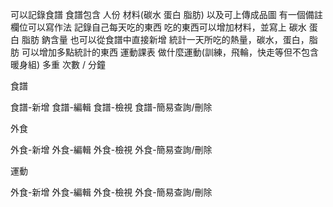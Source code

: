 
可以記錄食譜
食譜包含
人份 
  材料(碳水 蛋白 脂肪)
以及可上傳成品圖 
有一個備註欄位可以寫作法
記錄自己每天吃的東西
吃的東西可以增加材料，並寫上 碳水 蛋白 脂肪 鈉含量
也可以從食譜中直接新增
統計一天所吃的熱量，碳水，蛋白，脂肪
可以增加多點統計的東西
運動課表
做什麼運動(訓練，飛輪，快走等但不包含暖身組)  多重 次數 / 分鐘


食譜

食譜-新增
食譜-編輯
食譜-檢視
食譜-簡易查詢/刪除

外食

外食-新增
外食-編輯
外食-檢視
外食-簡易查詢/刪除

運動

外食-新增
外食-編輯
外食-檢視
外食-簡易查詢/刪除



